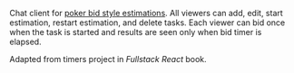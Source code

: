 Chat client for [poker bid style estimations](https://en.wikipedia.org/wiki/Planning_poker). All viewers can add, edit, start estimation, restart estimation, and delete tasks. Each viewer can bid once when the task is started and results are seen only when bid timer is elapsed.

Adapted from timers project in _Fullstack React_ book.
